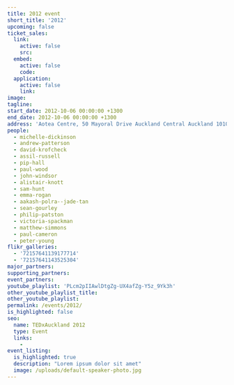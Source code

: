 ```yaml
---
title: 2012 event
short_title: '2012'
upcoming: false
ticket_sales:
  link:
    active: false
    src:
  embed:
    active: false
    code:
  application:
    active: false
    link:
image:
tagline:
start_date: 2012-10-06 00:00:00 +1300
end_date: 2012-10-06 00:00:00 +1300
address: 'Aotea Centre, 50 Mayoral Drive Auckland Central Auckland 1010'
people:
  - michelle-dickinson
  - andrew-patterson
  - david-krofcheck
  - assil-russell
  - pip-hall
  - paul-wood
  - john-windsor
  - alistair-knott
  - sam-hunt
  - emma-rogan
  - aakash-polra--jade-tan
  - sean-gourley
  - philip-patston
  - victoria-spackman
  - matthew-simmons
  - paul-cameron
  - peter-young
flikr_galleries:
  - '72157641139177714'
  - '72157641143525304'
major_partners:
supporting_partners:
event_partners:
youtube_playlist: 'PLcm2pIIAwlDtgZg-UX4afZg-Y5z_9Yk3h'
other_youtube_playlist_title:
other_youtube_playlist:
permalink: /events/2012/
is_highlighted: false
seo:
  name: TEDxAuckland 2012
  type: Event
  links:
    -
event_listing:
  is_highlighted: true
  description: "Lorem ipsum dolor sit amet"
  image: /uploads/default-speaker-photo.jpg
---
```

